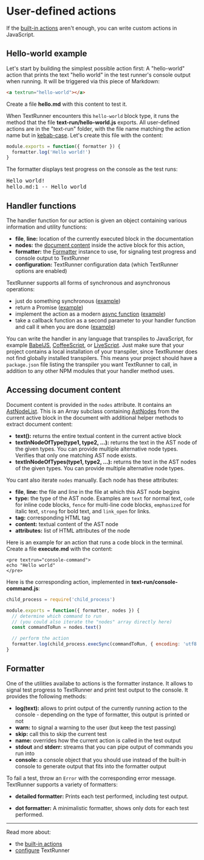 # User-defined actions

If the [built-in actions](built-in-actions) aren't enough,
you can write custom actions in JavaScript.

## Hello-world example

Let's start by building the simplest possible action first:
A "hello-world" action that prints the text "hello world"
in the test runner's console output when running.
It will be triggered via this piece of Markdown:

<a textrun="create-file">

```html
<a textrun="hello-world"></a>
```

Create a file **hello.md** with this content to test it.

</a>

When TextRunner encounters this `hello-world` block type,
it runs the method that the file <a textrun="create-file">**text-run/hello-world.js** exports.
All user-defined actions are in the "text-run" folder,
with the file name matching the action name
but in [kebab-case](http://wiki.c2.com/?KebabCase).
Let's create this file with the content:

```javascript
module.exports = function({ formatter }) {
  formatter.log('Hello world!')
}
```

</a>

<a textrun="run-textrun">
The formatter displays test progress on the console as the test runs:
</a>

<pre textrun="verify-console-command-output">
Hello world!
hello.md:1 -- Hello world
</pre>

## Handler functions

The handler function for our action is given an object containing various information and utility functions:

<a textrun="verify-handler-args">

- **file**, **line:** location of the currently executed block in the documentation
- **nodes:** the [document content](#accessing-document-content) inside the active block for this action,
- **formatter:** the [Formatter](#formatter) instance to use, for signaling test progress and console output to TextRunner
- **configuration:** TextRunner configuration data (which TextRunner options are enabled)
  </a>

TextRunner supports all forms of synchronous and asynchronous operations:

- just do something synchronous ([example](examples/custom-action-sync/text-run/hello-world.js))
- return a Promise ([example](examples/custom-action-promise/text-run/hello-world.js))
- implement the action as a modern
  [async function](https://developer.mozilla.org/en-US/docs/Web/JavaScript/Reference/Statements/async_function)
  ([example](examples/custom-action-async/text-run/hello-world.js))
- take a callback function as a second parameter to your handler function and call it when you are done
  ([example](examples/custom-action-callback/text-run/hello-world.js))

You can write the handler in any language that transpiles to JavaScript,
for example [BabelJS](https://babeljs.io),
[CoffeeScript](http://coffeescript.org),
or [LiveScript](http://livescript.net).
Just make sure that your project contains a local installation of your transpiler,
since TextRunner does not find globally installed transpilers.
This means your project should have a `package.json` file listing the transpiler you want TextRunner to call,
in addition to any other NPM modules that your handler method uses.

## Accessing document content

Document content is provided in the `nodes` attribute.
It contains an [AstNodeList](/src/parsers/ast-node-list.ts).
This is an Array subclass containing [AstNodes](/src/parsers/ast-node.ts)
from the current active block in the document
with additional helper methods to extract document content:

- **text():** returns the entire textual content in the current active block
- **textInNodeOfType(type1, type2, ...):**
  returns the text in the AST node of the given types.
  You can provide multiple alternative node types.
  Verifies that only one matching AST node exists.
- **textInNodeOfTypes(type1, type2, ...):**
  returns the text in the AST nodes of the given types.
  You can provide multiple alternative node types.

You cant also iterate `nodes` manually.
Each node has these attributes:
<a textrun="verify-ast-node-attributes">

- **file**, **line:** the file and line in the file at which this AST node begins
- **type:** the type of the AST node. Examples are
  `text` for normal text,
  `code` for inline code blocks,
  `fence` for multi-line code blocks,
  `emphasized` for italic text,
  `strong` for bold text,
  and `link_open` for links.
- **tag:** corresponding HTML tag
- **content:** textual content of the AST node
- **attributes:** list of HTML attributes of the node
  </a>

Here is an example for an action that runs a code block in the terminal.
<a textrun="create-file">
Create a file **execute.md** with the content:

```
<pre textrun="console-command">
echo "Hello world"
</pre>
```

</a>

Here is the corresponding action, implemented in
<a textrun="create-file">
**text-run/console-command.js**:

```javascript
child_process = require('child_process')

module.exports = function({ formatter, nodes }) {
  // determine which command to run
  // (you could also iterate the "nodes" array directly here)
  const commandToRun = nodes.text()

  // perform the action
  formatter.log(child_process.execSync(commandToRun, { encoding: 'utf8' }))
}
```

</a>

<a textrun="run-textrun"></a>

## Formatter

One of the utilities availabe to actions is the formatter instance.
It allows to signal test progress to TextRunner and print test output to the console.
It provides the following methods:

- **log(text):**
  allows to print output of the currently running action to the console -
  depending on the type of formatter, this output is printed or not
- **warn:** to signal a warning to the user (but keep the test passing)
- **skip:** call this to skip the current test
- **name:** overrides how the current action is called in the test output
- **stdout** and **stderr:**
  streams that you can pipe output of commands you run into
- **console:**
  a console object that you should use instead of the built-in console
  to generate output that fits into the formatter output

To fail a test, throw an `Error` with the corresponding error message.
TextRunner supports a variety of formatters:

- **detailed formatter:**
  Prints each test performed, including test output.

- **dot formatter:**
  A minimalistic formatter, shows only dots for each test performed.

<hr>

Read more about:

- the [built-in actions](built-in-actions)
- [configure](configuration.md) TextRunner
